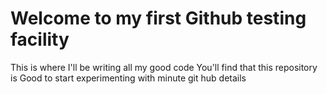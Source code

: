 # Welcome to my first Github testing facility 
This is where I'll be writing all my good code
You'll find that this repository is Good to start experimenting with minute git hub details
